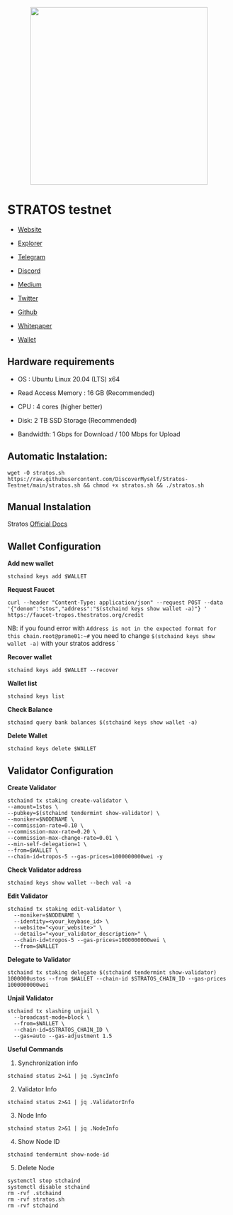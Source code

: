 <div classname="logo">
    <p align="center">
    <img height="400" height="auto" src="https://user-images.githubusercontent.com/78480857/213947479-83fd5d15-ff7d-46bf-9a03-65493d53b22f.jpg">
</div>


# STRATOS testnet

- [Website](https://www.thestratos.org/)

- [Explorer](https://explorer-tropos.thestratos.org/)

- [Telegram](https://t.me/StratosCommunity)

- [Discord](https://discord.com/invite/tpQGpC2nMh)

- [Medium](https://stratos-network.medium.com/)

- [Twitter](https://twitter.com/stratos_network)

- [Github](https://github.com/stratosnet)

- [Whitepaper](https://www.thestratos.org/assets/pdf/stratoswhitepaper.pdf)

- [Wallet](https://www.thestratos.org/download.html)

## Hardware requirements
- OS : Ubuntu Linux 20.04 (LTS) x64

- Read Access Memory : 16 GB (Recommended)

- CPU : 4 cores (higher better)

- Disk: 2 TB SSD Storage (Recommended)

- Bandwidth: 1 Gbps for Download / 100 Mbps for Upload


## Automatic Instalation:
```
wget -O stratos.sh https://raw.githubusercontent.com/DiscoverMyself/Stratos-Testnet/main/stratos.sh && chmod +x stratos.sh && ./stratos.sh
```

## Manual Instalation
Stratos [Official Docs](https://github.com/stratosnet/sds/wiki/Tropos-Incentive-Testnet)

## Wallet Configuration
**Add new wallet**
```
stchaind keys add $WALLET
```

**Request Faucet**
```
curl --header "Content-Type: application/json" --request POST --data '{"denom":"stos","address":"$(stchaind keys show wallet -a)"} ' https://faucet-tropos.thestratos.org/credit
```
NB: if you found error with `Address is not in the expected format for this chain.root@prame01:~#` you need to change `$(stchaind keys show wallet -a)` with your stratos address `

**Recover wallet**
```
stchaind keys add $WALLET --recover
```

**Wallet list**
```
stchaind keys list
```

**Check Balance**
```
stchaind query bank balances $(stchaind keys show wallet -a)
```

**Delete Wallet**
```
stchaind keys delete $WALLET
```


## Validator Configuration
**Create Validator**
```
stchaind tx staking create-validator \
--amount=1stos \
--pubkey=$(stchaind tendermint show-validator) \
--moniker=$NODENAME \
--commission-rate=0.10 \
--commission-max-rate=0.20 \
--commission-max-change-rate=0.01 \
--min-self-delegation=1 \
--from=$WALLET \
--chain-id=tropos-5 --gas-prices=1000000000wei -y
```

**Check Validator address**

```
stchaind keys show wallet --bech val -a
```

**Edit Validator**

```
stchaind tx staking edit-validator \
  --moniker=$NODENAME \
  --identity=<your_keybase_id> \
  --website="<your_website>" \
  --details="<your_validator_description>" \
  --chain-id=tropos-5 --gas-prices=1000000000wei \
  --from=$WALLET
```
 
**Delegate to Validator**
```
stchaind tx staking delegate $(stchaind tendermint show-validator) 1000000ustos --from $WALLET --chain-id $STRATOS_CHAIN_ID --gas-prices 1000000000wei
```

**Unjail Validator**
```
stchaind tx slashing unjail \
  --broadcast-mode=block \
  --from=$WALLET \
  --chain-id=$STRATOS_CHAIN_ID \
  --gas=auto --gas-adjustment 1.5
```
  
**Useful Commands**
1. Synchronization info

`
stchaind status 2>&1 | jq .SyncInfo
`

2. Validator Info

`
stchaind status 2>&1 | jq .ValidatorInfo
`

3. Node Info

`
stchaind status 2>&1 | jq .NodeInfo
`

4. Show Node ID

`
stchaind tendermint show-node-id
`

5. Delete Node

```
systemctl stop stchaind
systemctl disable stchaind
rm -rvf .stchaind
rm -rvf stratos.sh
rm -rvf stchaind
```

